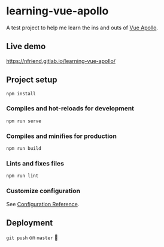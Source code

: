 # learning-vue-apollo

A test project to help me learn the ins and outs of [Vue
Apollo](https://apollo.vuejs.org/).

## Live demo

https://nfriend.gitlab.io/learning-vue-apollo/

## Project setup

```
npm install
```

### Compiles and hot-reloads for development

```
npm run serve
```

### Compiles and minifies for production

```
npm run build
```

### Lints and fixes files

```
npm run lint
```

### Customize configuration

See [Configuration Reference](https://cli.vuejs.org/config/).

## Deployment

`git push` on `master` 🙂
